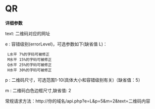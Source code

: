 # QR
**详细参数**

text: 二维码对应的网址

e  : 容错级别(errorLevel)，可选参数如下(缺省值 L)：

     L水平 7%的字码可被修正
     M水平 15%的字码可被修正
     Q水平 25%的字码可被修正
     H水平 30%的字码可被修正
     
p  : 二维码尺寸，可选范围1-10(具体大小和容错级别有关)（缺省值：5）

m  : 二维码白色边框尺寸,缺省值: 2

常规请求方法：http://你的域名/api.php?e=L&p=5&m=2&text=二维码内容
